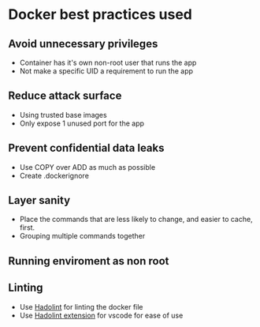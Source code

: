 # Docker best practices used

## Avoid unnecessary privileges

* Container has it's own non-root user that runs the app
* Not make a specific UID a requirement to run the app

## Reduce attack surface

* Using trusted base images
* Only expose 1 unused port for the app

## Prevent confidential data leaks

* Use COPY over ADD as much as possible
* Create .dockerignore

## Layer sanity

* Place the commands that are less likely to change, and easier to cache, first.
* Grouping multiple commands together

## Running enviroment as non root

## Linting

* Use [Hadolint](https://github.com/hadolint/hadolint) for linting the docker file
* Use [Hadolint extension](https://marketplace.visualstudio.com/items?itemName=exiasr.hadolint) for vscode for ease of use
